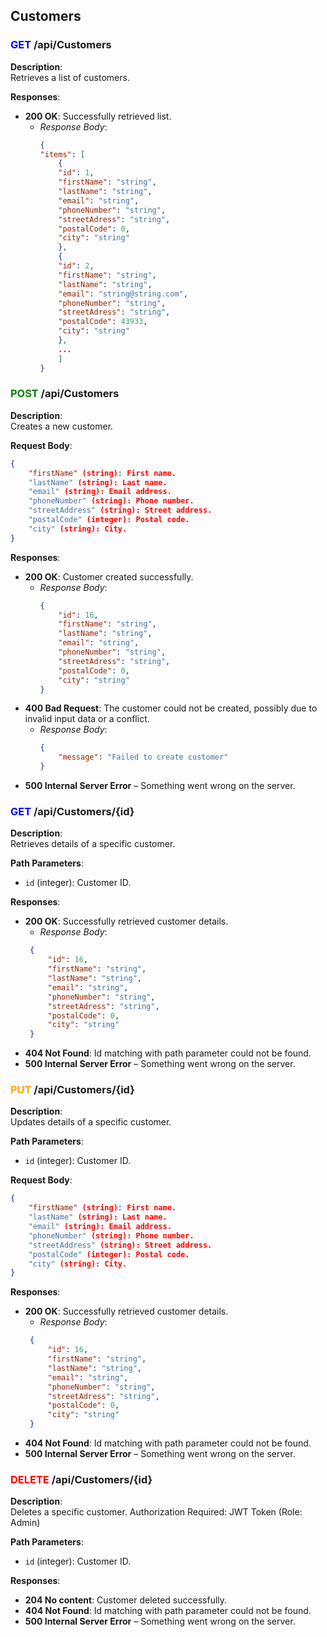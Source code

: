 ## Customers

### <span style="color:blue">GET</span> /api/Customers

**Description**:  
Retrieves a list of customers.

**Responses**:

- **200 OK**: Successfully retrieved list.
  - *Response Body*:
    ```json
    {
    "items": [
        {
        "id": 1,
        "firstName": "string",
        "lastName": "string",
        "email": "string",
        "phoneNumber": "string",
        "streetAdress": "string",
        "postalCode": 0,
        "city": "string"
        },
        {
        "id": 2,
        "firstName": "string",
        "lastName": "string",
        "email": "string@string.com",
        "phoneNumber": "string",
        "streetAdress": "string",
        "postalCode": 43933,
        "city": "string"
        },
        ...
        ]
    }
    ```

### <span style="color:green">POST</span> /api/Customers

**Description**:  
Creates a new customer.

**Request Body**:
```json
{
    "firstName" (string): First name.
    "lastName" (string): Last name.
    "email" (string): Email address.
    "phoneNumber" (string): Phone number.
    "streetAddress" (string): Street address.
    "postalCode" (integer): Postal code.
    "city" (string): City.
}
````
**Responses**:

- **200 OK**: Customer created successfully.
  - *Response Body*:
    ```json
    {
        "id": 16,
        "firstName": "string",
        "lastName": "string",
        "email": "string",
        "phoneNumber": "string",
        "streetAdress": "string",
        "postalCode": 0,
        "city": "string"
    }   
    ```
- **400 Bad Request**:
The customer could not be created, possibly due to invalid input data or a conflict.
   - *Response Body*:
        ```Json
        {
            "message": "Failed to create customer"
        }
        ````
- **500 Internal Server Error** – Something went wrong on the server.
### <span style="color:blue">GET</span> /api/Customers/{id}

**Description**:  
Retrieves details of a specific customer.

**Path Parameters**:

- `id` (integer): Customer ID.

**Responses**:

- **200 OK**: Successfully retrieved customer details.
  - *Response Body*:
   ```json
    {
        "id": 16,
        "firstName": "string",
        "lastName": "string",
        "email": "string",
        "phoneNumber": "string",
        "streetAdress": "string",
        "postalCode": 0,
        "city": "string"
    }   
    ```
- **404 Not Found**: Id matching with path parameter could not be found.
- **500 Internal Server Error** – Something went wrong on the server.

### <span style="color:orange">PUT</span> /api/Customers/{id}

**Description**:  
Updates details of a specific customer.

**Path Parameters**:

- `id` (integer): Customer ID.

**Request Body**:
```json
{
    "firstName" (string): First name.
    "lastName" (string): Last name.
    "email" (string): Email address.
    "phoneNumber" (string): Phone number.
    "streetAddress" (string): Street address.
    "postalCode" (integer): Postal code.
    "city" (string): City.
}
````
**Responses**:

- **200 OK**: Successfully retrieved customer details.
  - *Response Body*:
   ```json
    {
        "id": 16,
        "firstName": "string",
        "lastName": "string",
        "email": "string",
        "phoneNumber": "string",
        "streetAdress": "string",
        "postalCode": 0,
        "city": "string"
    }   
    ```
- **404 Not Found**: Id matching with path parameter could not be found.
- **500 Internal Server Error** – Something went wrong on the server.

### <span style="color:red">DELETE</span> /api/Customers/{id}

**Description**:  
Deletes a specific customer.
Authorization Required: JWT Token (Role: Admin)

**Path Parameters**:

- `id` (integer): Customer ID.

**Responses**:

- **204 No content**: Customer deleted successfully.
- **404 Not Found**: Id matching with path parameter could not be found.
- **500 Internal Server Error** – Something went wrong on the server.